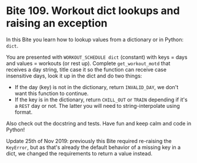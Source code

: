# Bite 109. Workout dict lookups and raising an exception

In this Bite you learn how to lookup values from a dictionary or in Python: `dict`.

You are presented with `WORKOUT_SCHEDULE dict` (constant) with keys = days and values = workouts (or rest up). Complete `get_workout_motd` that receives a day string, title case it so the function can receive case insensitive days, look it up in the dict and do two things:

- If the day (key) is not in the dictionary, return `INVALID_DAY`, we don't want this function to continue.
- If the key is in the dictionary, return `CHILL_OUT` or `TRAIN` depending if it's a `REST` day or not. The latter you will need to string-interpolate using format.

Also check out the docstring and tests. Have fun and keep calm and code in Python!

Update 25th of Nov 2019: previously this Bite required re-raising the `KeyError`, but as that's already the default behavior of a missing key in a dict, we changed the requirements to return a value instead.